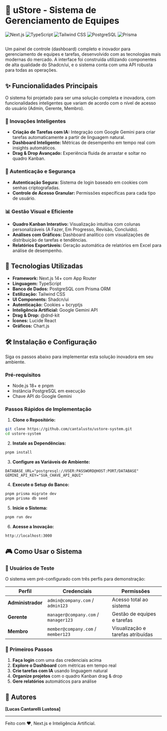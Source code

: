 # 🚀 uStore - Sistema de Gerenciamento de Equipes

![Next.js](https://img.shields.io/badge/Next.js-000000?style=for-the-badge&logo=nextdotjs&logoColor=white)
![TypeScript](https://img.shields.io/badge/TypeScript-007ACC?style=for-the-badge&logo=typescript&logoColor=white)
![Tailwind CSS](https://img.shields.io/badge/Tailwind_CSS-38B2AC?style=for-the-badge&logo=tailwind-css&logoColor=white)
![PostgreSQL](https://img.shields.io/badge/PostgreSQL-316192?style=for-the-badge&logo=postgresql&logoColor=white)
![Prisma](https://img.shields.io/badge/Prisma-3982CE?style=for-the-badge&logo=Prisma&logoColor=white)

##  

Um painel de controle (dashboard) completo e inovador para gerenciamento de equipes e tarefas, desenvolvido com as tecnologias mais modernas do mercado. A interface foi construída utilizando componentes de alta qualidade do Shadcn/ui, e o sistema conta com uma API robusta para todas as operações.

## ✨ Funcionalidades Principais

O sistema foi projetado para ser uma solução completa e inovadora, com funcionalidades inteligentes que variam de acordo com o nível de acesso do usuário (Admin, Gerente, Membro).

### 🤖 Inovações Inteligentes
- **Criação de Tarefas com IA:** Integração com Google Gemini para criar tarefas automaticamente a partir de linguagem natural.
- **Dashboard Inteligente:** Métricas de desempenho em tempo real com insights automáticos.
- **Drag & Drop Avançado:** Experiência fluida de arrastar e soltar no quadro Kanban.

### 🔐 Autenticação e Segurança
- **Autenticação Segura:** Sistema de login baseado em cookies com senhas criptografadas.
- **Controle de Acesso Granular:** Permissões específicas para cada tipo de usuário.

### 📊 Gestão Visual e Eficiente
- **Quadro Kanban Interativo:** Visualização intuitiva com colunas personalizáveis (A Fazer, Em Progresso, Revisão, Concluído).
- **Análises com Gráficos:** Dashboard analítico com visualizações de distribuição de tarefas e tendências.
- **Relatórios Exportáveis:** Geração automática de relatórios em Excel para análise de desempenho.

## 🚀 Tecnologias Utilizadas

* **Framework:** Next.js 14+ com App Router
* **Linguagem:** TypeScript
* **Banco de Dados:** PostgreSQL com Prisma ORM
* **Estilização:** Tailwind CSS
* **UI Components:** Shadcn/ui
* **Autenticação:** Cookies + bcryptjs
* **Inteligência Artificial:** Google Gemini API
* **Drag & Drop:** @dnd-kit
* **Ícones:** Lucide React
* **Gráficos:** Chart.js

## 🛠️ Instalação e Configuração

Siga os passos abaixo para implementar esta solução inovadora em seu ambiente.

### Pré-requisitos
* Node.js 18+ e pnpm
* Instância PostgreSQL em execução
* Chave API do Google Gemini

### Passos Rápidos de Implementação

1. **Clone o Repositório:**
```bash
git clone https://github.com/cantalusto/ustore-system.git
cd ustore-system
```

2. **Instale as Dependências:**
```bash
pnpm install
```

3. **Configure as Variáveis de Ambiente:**
```env
DATABASE_URL="postgresql://USER:PASSWORD@HOST:PORT/DATABASE"
GEMINI_API_KEY="SUA_CHAVE_API_AQUI"
```

4. **Execute o Setup do Banco:**
```bash
pnpm prisma migrate dev
pnpm prisma db seed
```

5. **Inicie o Sistema:**
```bash
pnpm run dev
```

6. **Acesse a Inovação:**
```
http://localhost:3000
```

## 🎮 Como Usar o Sistema

### 👥 Usuários de Teste
O sistema vem pré-configurado com três perfis para demonstração:

| Perfil | Credenciais | Permissões |
|--------|-------------|------------|
| **Administrador** | `admin@company.com` / `admin123` | Acesso total ao sistema |
| **Gerente** | `manager@company.com` / `manager123` | Gestão de equipes e tarefas |
| **Membro** | `member@company.com` / `member123` | Visualização e tarefas atribuídas |

### 🚀 Primeiros Passos
1. **Faça login** com uma das credenciais acima
2. **Explore o Dashboard** com métricas em tempo real
3. **Crie tarefas com IA** usando linguagem natural
4. **Organize projetos** com o quadro Kanban drag & drop
5. **Gere relatórios** automáticos para análise

## 👥 Autores

**[Lucas Cantarelli Lustosa]**

---

Feito com ❤️, Next.js e Inteligência Artificial.